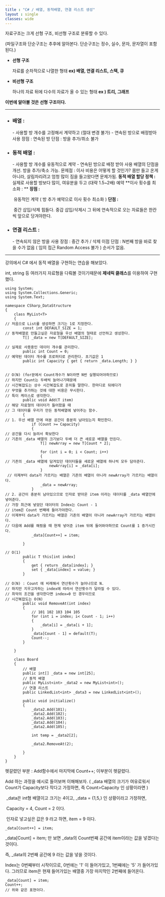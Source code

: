 ```yaml
---
title : "C# / 배열, 동적배열, 연결 리스트 생성"
layout : single
classes: wide
---
```


자료구조는 크게 선형 구조, 비선형 구조로 분류할 수 있다.

(파일구조와 단순구조는 추후에 알아본다. 단순구조는 정수, 실수, 문자, 문자열이 포함된다.)



- **선형 구조**

  자료를 순차적으로 나열한 형태
  **ex) 배열, 연결 리스트, 스택, 큐**

- **비선형 구조**

  하나의 자료 뒤에 다수의 자료가 올 수 있는 형태
  **ex ) 트리, 그래프**
  
  

**이번에 알아볼 것은 선형 구조이다.**


-----



* ### 배열 :

  \- 사용할 방 개수를 고정해서 계약하고 (절대 변경 불가)
  \- 연속된 방으로 배정받아 사용
  장점 : 연속된 방
  단점 : 방을 추가/취소 불가

* ### 동적 배열 :

  \- 사용할 방 개수를 유동적으로 계약
  \- 연속된 방으로 배정 받아 사용
  배열의 단점을 개선. 방을 추가/축소 가능.
  문제점 : 이사 비용은 어떻게 할 것인가? 몸만 들고 온게 아니라, 살림차리려고 엄청 많이 짐을 들고왔다면 문제가됨.
  **동적 배열 할당 정책 :**
  	실제로 사용할 방보다 많이, 여유분을 두고 (대략 1.5~2배) 예약
  **이사 횟수를 최소화 : **
  **장점 :** 

  ​	유동적인 계약 ( 방 추가 예약으로 이사 횟수 최소화 )
  **단점 :** 

  ​	중간 삽입/삭제 힘들다. 중갑 삽입/삭제시 그 뒤에 연속적으로 	오는 자료들은 한칸씩 앞으로 당겨야한다.

* ### 연결 리스트 :

  \- 연속되지 않은 방을 사용
  장점 : 중간 추가 / 삭제 이점
  단점 : N번째 방을 바로  찾을 수가 없음 ( 임의 접근 Random Access 불가 )
  순서가 없음.

-----



강의에서 C# 에서 동적 배열을 구현하는 연습을 해보았다. 

int, string 등 여러가지 자료형을 다뤄볼 것이기때문에 **제네릭 클래스**를 이용하여 구현했다.

```
using System;
using System.Collections.Generic;
using System.Text;

namespace CSharp_DataStructure
{
    class MyList<T>
    {
// 처음으로 List를 생성하면 크기는 1로 지정한다.
        const int DEFAULT_SIZE = 1; 
// 동적배열로 만들고싶은 자료형을 우선 배열의 형태로 선언하고 생성한다.
        T[] _data = new T[DEFAULT_SIZE]; 
		
// 실제로 사용중인 데이터 개수를 관리한다.
        public int Count = 0; 
// 예약된 데이터 개수를 프로퍼티로 관리한다. 초기값은 1
        public int Capacity { get { return _data.Length; } }


// O(N) (for문에서 Count개수가 N이라면 N번 실행되어야하므로) 
// 하지만 Count는 두배씩 늘어나기때문에 
// 시간복잡도는 상수 시간복잡도로 흔히들 말한다. 한마디로 뒤에다가
// 무엇을 추가하는 것에 대한 비용은 무시한다.
// 특이 케이스로 생각한다. 
        public void Add(T item) 
// 해당 자료형의 데이터가 들어왔을 때
// 그 데이터를 우리가 만든 동적배열에 넣어주는 함수.
        {
// 1. 우선 배열 안에 여분 공간이 충분히 남아있는지 확인한다.
            if (Count >= Capacity)
            {
// 공간을 다시 늘려서 확보한다
// 기존의 _data 배열의 크기보다 두배 더 큰 새로운 배열을 만든다.
                T[] newArray = new T[Count * 2]; 
                
                for (int i = 0; i < Count; i++)
                {
// 기존의 _data 배열에 담겨있던 데이터들을 새로운 배열에 하나씩 모두 담아준다.             
                    newArray[i] = _data[i];
                }
 // 이제부터 data가 가르키는 배열은 기존의 배열이 아니라 newArray가 가르키는 배열이다. 
                _data = newArray;
            }
// 2. 공간이 충분히 남아있으므로 인자로 받아온 item 이라는 데이터를 _data 배열안에 넣어준다.
// 가장 최근에 넣었던 데이터의 Index는 Count - 1 
// item은 Count 번째에 들어가야한다. 
// 이제부터 data가 가르키는 배열은 기존의 배열이 아니라 newArray가 가르키는 배열이다.
// 다음에 Add를 해줬을 때 현재 넣어준 item 뒤에 들어와야하므로 Count를 1 증가시킨다.
            _data[Count++] = item;

        }

// O(1)
        public T this[int index]
        {
            get { return _data[index]; }
            set { _data[index] = value; }
        }

// O(N) : Count 에 비례해서 연산횟수가 늘어나므로 N.
// 하지만 지우고자하는 index에 따라서 연산횟수가 달라질 수 있다.
// 최악의 조건을 생각한다면 index=0 인 경우이므로 
// 시간복잡도는 O(N)
        public void RemoveAt(int index)
        {
            // 101 102 103 104 105 
            for (int i = index; i< Count - 1; i++)
            {
                _data[i] = _data[i + 1];
            }
            _data[Count - 1] = default(T);
            Count--;
        }

    }

    class Board
    {
	    // 배열
        public int[] _data = new int[25];
        // 동적 배열
        public MyList<int> _data2 = new MyList<int>();
        // 연결 리스트
        public LinkedList<int> _data3 = new LinkedList<int>(); 

        public void initialize()
        {
            _data2.Add(101);
            _data2.Add(102);
            _data2.Add(103);
            _data2.Add(104);
            _data2.Add(105);

            int temp = _data2[2];

            _data2.RemoveAt(2);

        }
    }
}

```



헷갈렸던 부분 : Add함수에서 마지막에 Count++; 이부분이 헷갈렸다.



Add 하는 과정을 예시로 들어보며 이해해보자. ( _data 배열의 크기가 여유로워서 Count가 Capacity보다 작다고 가정하면, 즉 Count>Capacity 인 상황이라면 )

​	_data은 int형 배열이고 크기는 4이고, _data = {1,5,} 인 상황이라고 가정하면,

​	Capacity = 4, Count = 2 이다.

​	인자로 넣고싶은 값은 9 라고 하면, item = 9 이다.

```
_data[Count++] = item;
```

_data[Count] = item; 만 보면 _data의 Count번째 공간에 item이라는 값을 넣겠다는 것이다.

즉, _data의 2번째 공간에 9 라는 값을 넣을 것이다.

Index는 0번째부터 시작이므로, 0번에는 '1' 이 들어가있고, 1번째에는 '5' 가 들어가있다. 그러므로 item은 현재 들어가있는 배열중 가장 마지막인 2번째에 들어온다.

```
_data[Count] = item;
Count++;
// 위와 같은 표현이다.
```




